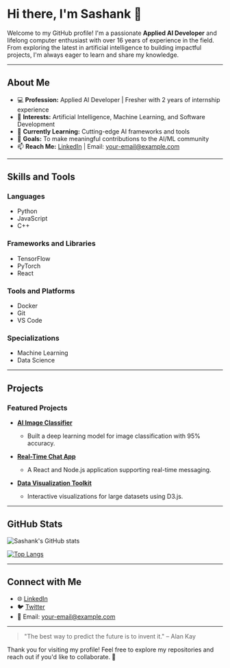 # Hi there, I'm Sashank 👋

Welcome to my GitHub profile! I'm a passionate **Applied AI Developer** and lifelong computer enthusiast with over 16 years of experience in the field. From exploring the latest in artificial intelligence to building impactful projects, I'm always eager to learn and share my knowledge.

---

## About Me

- 💻 **Profession:** Applied AI Developer | Fresher with 2 years of internship experience
- 🌟 **Interests:** Artificial Intelligence, Machine Learning, and Software Development
- 🌱 **Currently Learning:** Cutting-edge AI frameworks and tools
- 🎯 **Goals:** To make meaningful contributions to the AI/ML community
- 📫 **Reach Me:** [LinkedIn](https://linkedin.com/in/your-profile) | Email: your-email@example.com

---

## Skills and Tools

### Languages
- Python
- JavaScript
- C++

### Frameworks and Libraries
- TensorFlow
- PyTorch
- React

### Tools and Platforms
- Docker
- Git
- VS Code

### Specializations
- Machine Learning
- Data Science

---

## Projects

### Featured Projects

- [**AI Image Classifier**](https://github.com/sashank1079/ai-image-classifier)
  - Built a deep learning model for image classification with 95% accuracy.

- [**Real-Time Chat App**](https://github.com/sashank1079/chat-app)
  - A React and Node.js application supporting real-time messaging.

- [**Data Visualization Toolkit**](https://github.com/sashank1079/data-viz-toolkit)
  - Interactive visualizations for large datasets using D3.js.

---

## GitHub Stats

![Sashank's GitHub stats](https://github-readme-stats.vercel.app/api?username=sashank1079&show_icons=true&theme=radical)

[![Top Langs](https://github-readme-stats.vercel.app/api/top-langs/?username=sashank1079&layout=compact)](https://github.com/sashank1079)

---

## Connect with Me

- 🌐 [LinkedIn](https://linkedin.com/in/your-profile)
- 🐦 [Twitter](https://twitter.com/your-profile)
- 📧 Email: your-email@example.com

---

> "The best way to predict the future is to invent it." – Alan Kay

Thank you for visiting my profile! Feel free to explore my repositories and reach out if you'd like to collaborate. 🚀

